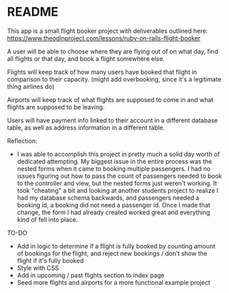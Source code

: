# README

This app is a small flight booker project with deliverables outlined here: https://www.theodinproject.com/lessons/ruby-on-rails-flight-booker

A user will be able to choose where they are flying out of on what day, find all flights or that day, and book a flight somewhere else.

Flights will keep track of how many users have booked that flight in comparison to their capacity. (might add overbooking, since it's a legitimate thing airlines do)

Airports will keep track of what flights are supposed to come in and what flights are supposed to be leaving.

Users will have payment info linked to their account in a different database table, as well as address information in a different table.

Reflection:
- I was able to accomplish this project in pretty much a solid day worth of dedicated attempting. My biggest issue in the entire process was the nested forms when it came to booking multiple passengers. I had no issues figuring out how to pass the count of passengers needed to book to the controller and view, but the nested forms just weren't working. It took "cheating" a bit and looking at another students project to realize I had my database schema backwards, and passengers needed a booking id, a booking did not need a passenger id. Once I made that change, the form I had already created worked great and everything kind of fell into place.

TO-DO
- Add in logic to determine if a flight is fully booked by counting amount of bookings for the flight, and reject new bookings / don't show the flight if it's fully booked
- Style with CSS
- Add in upcoming / past flights section to index page
- Seed more flights and airports for a more functional example project